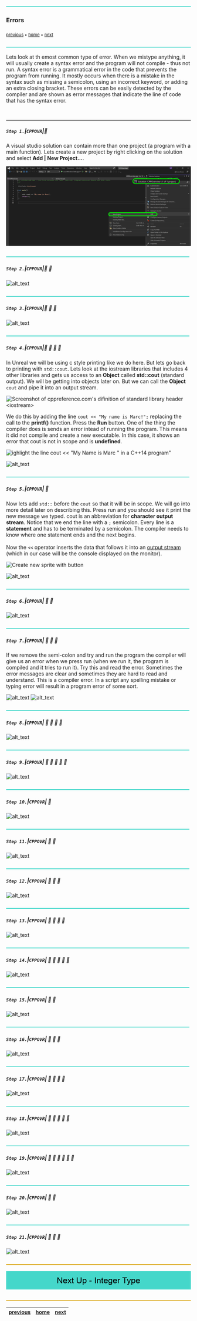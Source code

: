 ![](../images/line3.png)

### Errors

<sub>[previous](../hello-world/README.md#user-content-hello-world) • [home](../README.md#user-content-ue5-cpp-overview) • [next](../)</sub>

![](../images/line3.png)

Lets look at th emost common type of error.  When we mistype anything, it will usually create a syntax error and the program will not compile - thus not run. A syntax error is a grammatical error in the code that prevents the program from running. It mostly occurs when there is a mistake in the syntax such as missing a semicolon, using an incorrect keyword, or adding an extra closing bracket. These errors can be easily detected by the compiler and are shown as error messages that indicate the line of code that has the syntax error.

<br>

---

##### `Step 1.`\|`CPPOVR`|:small_blue_diamond:

A visual studio solution can contain more than one project (a program with a main function). Lets create a new project by right clicking on the solution and select **Add | New Project...**.

![add project to solution](images/newProject.png)

![](../images/line2.png)

##### `Step 2.`\|`CPPOVR`|:small_blue_diamond: :small_blue_diamond: 

![alt_text](images/.png)

![](../images/line2.png)

##### `Step 3.`\|`CPPOVR`|:small_blue_diamond: :small_blue_diamond: :small_blue_diamond:

![alt_text](images/.png)

![](../images/line2.png)

##### `Step 4.`\|`CPPOVR`|:small_blue_diamond: :small_blue_diamond: :small_blue_diamond: :small_blue_diamond:

In Unreal we will be using c style printing like we do here.  But lets go back to printing with `std::cout`. Lets look at the iostream libraries that includes 4 other libraries and gets us access to an **Object** called **std::cout** (standard output). We will be getting into objects later on. But we can call the **Object** `cout` and pipe it into an output stream.

![Screenshot of cppreference.com's difinition of standard library header \<iostream\>](images/iostreamdefinition.jpg)

We do this by adding the line `cout << "My name is Marc!";` replacing the call to the **printf()** function.  Press the **Run** button.  One of the thing the compiler does is sends an error intead of running the program. This means it did not compile and create a new executable.  In this case, it shows an error that cout is not in scope and is **undefined**.

![ighlight the line cout <<  &quot;My Name is Marc &quot; in a C++14 program"](images/FirstCout.jpg)

![alt_text](images/.png)

![](../images/line2.png)

##### `Step 5.`\|`CPPOVR`| :small_orange_diamond:

Now lets add `std::` before the `cout` so that it will be in scope.  We will go into more detail later on describing this.  Press run and you should see it print the new message we typed. cout is an abbreviation for **character output stream**. Notice that we end the line with a `;` semicolon. Every line is a **statement** and has to be terminated by a semicolon. The compiler needs to know where one statement ends and the next begins.<br><br>Now the `<<` operator inserts the data that follows it into an [output stream](http://www.cplusplus.com/doc/tutorial/basic_io/) (which in our case will be the console displayed on the monitor).

![Create new sprite with button](images/stdcoutfix.jpg)

![alt_text](images/.png)

![](../images/line2.png)

##### `Step 6.`\|`CPPOVR`| :small_orange_diamond: :small_blue_diamond:

![alt_text](images/.png)

![](../images/line2.png)

##### `Step 7.`\|`CPPOVR`| :small_orange_diamond: :small_blue_diamond: :small_blue_diamond:
If we remove the semi-colon and try and run the program the compiler will give us an error when we press run (when we run it, the program is compiled and it tries to run it).  Try this and read the error.  Sometimes the error messages are clear and sometimes they are hard to read and understand. This is a compiler error.  In a script any spelling mistake or typing error will result in a program error of some sort.

![alt_text](images/NoSemicolonError.jpg)
![alt_text](images/.png)

![](../images/line2.png)

##### `Step 8.`\|`CPPOVR`| :small_orange_diamond: :small_blue_diamond: :small_blue_diamond: :small_blue_diamond:

![alt_text](images/.png)

![](../images/line2.png)

##### `Step 9.`\|`CPPOVR`| :small_orange_diamond: :small_blue_diamond: :small_blue_diamond: :small_blue_diamond: :small_blue_diamond:

![alt_text](images/.png)

![](../images/line2.png)

##### `Step 10.`\|`CPPOVR`| :large_blue_diamond:

![alt_text](images/.png)

![](../images/line2.png)

##### `Step 11.`\|`CPPOVR`| :large_blue_diamond: :small_blue_diamond: 

![alt_text](images/.png)

![](../images/line2.png)

##### `Step 12.`\|`CPPOVR`| :large_blue_diamond: :small_blue_diamond: :small_blue_diamond: 

![alt_text](images/.png)

![](../images/line2.png)

##### `Step 13.`\|`CPPOVR`| :large_blue_diamond: :small_blue_diamond: :small_blue_diamond:  :small_blue_diamond: 

![alt_text](images/.png)

![](../images/line2.png)

##### `Step 14.`\|`CPPOVR`| :large_blue_diamond: :small_blue_diamond: :small_blue_diamond: :small_blue_diamond:  :small_blue_diamond: 

![alt_text](images/.png)

![](../images/line2.png)

##### `Step 15.`\|`CPPOVR`| :large_blue_diamond: :small_orange_diamond: 

![alt_text](images/.png)

![](../images/line2.png)

##### `Step 16.`\|`CPPOVR`| :large_blue_diamond: :small_orange_diamond:   :small_blue_diamond: 

![alt_text](images/.png)

![](../images/line2.png)

##### `Step 17.`\|`CPPOVR`| :large_blue_diamond: :small_orange_diamond: :small_blue_diamond: :small_blue_diamond:

![alt_text](images/.png)

![](../images/line2.png)

##### `Step 18.`\|`CPPOVR`| :large_blue_diamond: :small_orange_diamond: :small_blue_diamond: :small_blue_diamond: :small_blue_diamond:

![alt_text](images/.png)

![](../images/line2.png)

##### `Step 19.`\|`CPPOVR`| :large_blue_diamond: :small_orange_diamond: :small_blue_diamond: :small_blue_diamond: :small_blue_diamond: :small_blue_diamond:

![alt_text](images/.png)

![](../images/line2.png)

##### `Step 20.`\|`CPPOVR`| :large_blue_diamond: :large_blue_diamond:

![alt_text](images/.png)

![](../images/line2.png)

##### `Step 21.`\|`CPPOVR`| :large_blue_diamond: :large_blue_diamond: :small_blue_diamond:

![alt_text](images/.png)

![](../images/line.png)

<!-- <img src="https://via.placeholder.com/1000x100/45D7CA/000000/?text=Next Up - ADD NEXT PAGE"> -->

![next up - ](images/banner.png)

![](../images/line.png)

| [previous](../hello-world/README.md#user-content-hello-world)| [home](../README.md#user-content-ue5-cpp-overview) | [next](../)|
|---|---|---|
